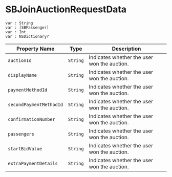 # SBJoinAuctionRequestData

    var : String
    var : [SBPassenger]
    var : Int
    var : NSDictionary?


| **Property Name** | **Type** | **Description**                             |
|-------------------|----------|---------------------------------------------|
| `auctionId`       | `String`   | Indicates whether the user won the auction. |
| `displayName`     | `String`   | Indicates whether the user won the auction. |
| `paymentMethodId`     | `String`   | Indicates whether the user won the auction. |
| `secondPaymentMethodId`     | `String`   | Indicates whether the user won the auction. |
| `confirmationNumber`     | `String`   | Indicates whether the user won the auction. |
| `passengers`     | `String`   | Indicates whether the user won the auction. |
| `startBidValue`     | `String`   | Indicates whether the user won the auction. |
| `extraPaymentDetails`     | `String`   | Indicates whether the user won the auction. |